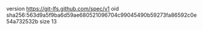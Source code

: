 version https://git-lfs.github.com/spec/v1
oid sha256:563d9a5f9ba6d59ae680521096704c99045490b59273fa86592c0e54a732532b
size 13
